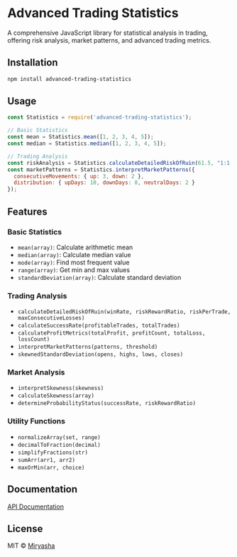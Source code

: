 # Advanced Trading Statistics

A comprehensive JavaScript library for statistical analysis in trading, offering risk analysis, market patterns, and advanced trading metrics.

## Installation
```bash
npm install advanced-trading-statistics
```

## Usage
```javascript
const Statistics = require('advanced-trading-statistics');

// Basic Statistics
const mean = Statistics.mean([1, 2, 3, 4, 5]);
const median = Statistics.median([1, 2, 3, 4, 5]);

// Trading Analysis
const riskAnalysis = Statistics.calculateDetailedRiskOfRuin(61.5, "1:1.70", 2, 2);
const marketPatterns = Statistics.interpretMarketPatterns({
  consecutiveMovements: { up: 3, down: 2 },
  distribution: { upDays: 10, downDays: 8, neutralDays: 2 }
});
```

## Features

### Basic Statistics
- `mean(array)`: Calculate arithmetic mean
- `median(array)`: Calculate median value
- `mode(array)`: Find most frequent value
- `range(array)`: Get min and max values
- `standardDeviation(array)`: Calculate standard deviation

### Trading Analysis
- `calculateDetailedRiskOfRuin(winRate, riskRewardRatio, riskPerTrade, maxConsecutiveLosses)`
- `calculateSuccessRate(profitableTrades, totalTrades)`
- `calculateProfitMetrics(totalProfit, profitCount, totalLoss, lossCount)`
- `interpretMarketPatterns(patterns, threshold)`
- `skewnedStandardDeviation(opens, highs, lows, closes)`

### Market Analysis
- `interpretSkewness(skewness)`
- `calculateSkewness(array)`
- `determineProbabilityStatus(successRate, riskRewardRatio)`

### Utility Functions
- `normalizeArray(set, range)`
- `decimalToFraction(decimal)`
- `simplifyFractions(str)`
- `sumArr(arr1, arr2)`
- `maxOrMin(arr, choice)`

## Documentation
[API Documentation](docs/API.md)

## License
MIT © [Miryasha](https://miryasha.com)